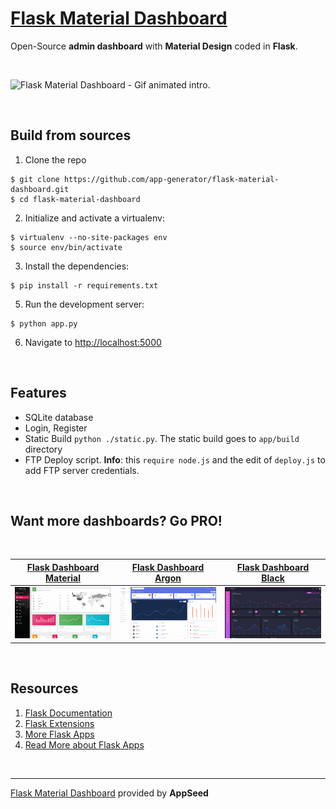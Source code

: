 # [Flask Material Dashboard](https://appseed.us/admin-dashboards/flask-dashboard-material-design)

Open-Source **admin dashboard** with **Material Design** coded in **Flask**.

<br />

![Flask Material Dashboard - Gif animated intro.](https://github.com/app-generator/flask-material-dashboard/blob/master/screenshots/flask-material-dashboard-intro.gif)

<br />

## Build from sources

1. Clone the repo
  ```
  $ git clone https://github.com/app-generator/flask-material-dashboard.git
  $ cd flask-material-dashboard
  ```

2. Initialize and activate a virtualenv:
  ```
  $ virtualenv --no-site-packages env
  $ source env/bin/activate
  ```

3. Install the dependencies:
  ```
  $ pip install -r requirements.txt
  ```

5. Run the development server:
  ```
  $ python app.py
  ```

6. Navigate to [http://localhost:5000](http://localhost:5000)

<br />

## Features

- SQLite database
- Login, Register
- Static Build `python ./static.py`. The static build goes to `app/build` directory 
- FTP Deploy script. **Info**: this `require node.js` and the edit of `deploy.js` to add FTP server credentials. 

<br />

## Want more dashboards? Go PRO!

<br />

| [Flask Dashboard Material](https://appseed.us/admin-dashboards/flask-dashboard-material-pro) | [Flask Dashboard Argon](https://appseed.us/admin-dashboards/flask-dashboard-argon-pro) | [Flask Dashboard Black](https://appseed.us/admin-dashboards/flask-dashboard-black-pro) |
| --- | --- | --- |
| [![Flask Dashboard Material PRO](https://raw.githubusercontent.com/app-generator/static/master/products/flask-dashboard-material-pro-intro.gif)](https://appseed.us/admin-dashboards/flask-dashboard-material-pro)  | [![Flask Dashboard Argon PRO](https://raw.githubusercontent.com/app-generator/static/master/products/flask-dashboard-argon-pro-intro.gif)](https://appseed.us/admin-dashboards/flask-dashboard-argon-pro) | [![Flask Dashboard Black PRO](https://raw.githubusercontent.com/app-generator/static/master/products/flask-dashboard-black-pro-intro.gif)](https://appseed.us/admin-dashboards/flask-dashboard-black-pro)

<br />

## Resources

1. [Flask Documentation](http://flask.pocoo.org/docs/)
2. [Flask Extensions](http://flask.pocoo.org/extensions/)
3. [More Flask Apps](https://appseed.us/apps/flask-apps)
4. [Read More about Flask Apps](https://blog.appseed.us/tag/flask)

<br />

---
[Flask Material Dashboard](https://appseed.us/admin-dashboards/flask-dashboard-material-design) provided by **AppSeed**
